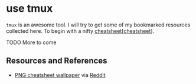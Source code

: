 # use tmux

`tmux` is an awesome tool. I will try to get some of my bookmarked resources collected here. To begin with a nifty [cheatsheet][[cheatsheet]].

TODO More to come

## Resources and References

- [PNG cheatsheet wallpaper][cheatsheet] via [Reddit](https://www.reddit.com/r/tmux/comments/b9llk7/classic_cheatsheet_wallpaper_for_tmux_repost/)

[cheatsheet]: https://i.redd.it/9eeanpxjucq21.png
